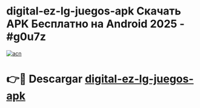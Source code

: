 # digital-ez-lg-juegos-apk Скачать APK Бесплатно на Android 2025 - #g0u7z

[![acn](https://github.com/user-attachments/assets/0f9c940e-d8b0-45ae-aac7-cd30a18b3e1c)](https://apps.freeplayer.one?title=digital-ez-lg-juegos-apk&ref=9RF)

# 👉🔴 Descargar [digital-ez-lg-juegos-apk](https://apps.freeplayer.one?title=digital-ez-lg-juegos-apk&ref=9RF)